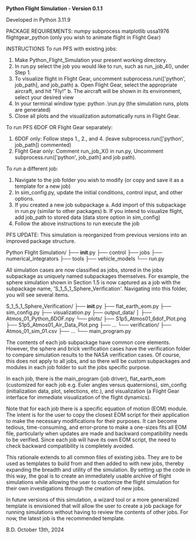 **Python Flight Simulation - Version 0.1.1**

Developed in Python 3.11.9

PACKAGE REQUIREMENTS:
numpy
subprocess
matplotlib
ussa1976
flightgear_python (only you wish to animate flight in Flight Gear)

INSTRUCTIONS
To run PFS with existing jobs:
1. Make Python_Flight_Simulation your present working directory.
2. In run.py select the job you would like to run, such as run_job_4(), under Step 1.
3. To visualize flight in Flight Gear, uncomment subprocess.run(['python', job_path], and job_path)
    a. Open Flight Gear, select the appropriate aircraft, and hit "Fly!"
    b. The aircraft will be shown in its environment, select your desired view
4. In your terminal window type: python .\run.py (the simulation runs, plots are generated)
6. Close all plots and the visualization automatically runs in Flight Gear.

To run PFS 6DOF OR Flight Gear separately:
1. 6DOF only: Follow steps 1., 2., and 4. (leave subprocess.run(['python', job_path]) commented)
2. Flight Gear only: Comment run_job_X() in run.py, Uncomment subprocess.run(['python', job_path] 
   and job path).

To run a different job:
1. Navigate to the job folder you wish to modify (or copy and save it as a template for a new job)
2. In sim_config.py, update the initial conditions, control input, and other options.
3. If you created a new job subpackage
    a. Add import of this subpackage in run.py (similar to other packages)
    b. If you intend to visualize flight, add job_path to stored data (data store option in sim_config)
4. Follow the above instructions to run execute the job

PFS UPDATE:
This simulation is reorganized from previous versions into an improved package structure.

Python Flight Simulation/
├── __init__.py
├── control
├── jobs 
├── numerical_integrators
├── tools
├── vehicle_models
└── run.py

All simulation cases are now classified as jobs, stored in the jobs subpackage 
as uniquely named subpackages themselves. For example, the sphere simulation shown
in Section 1.5 is now captured as a job with the subpackage name,
'S_1_5_1_Sphere_Verification'. Navigating into this folder, you will see several items.
 
S_1_5_1_Sphere_Verification/
├── __init__.py
├── flat_earth_eom.py
├── sim_config.py
├── visualization.py
├── output_data/
│   ├── Atmos_01_Python_6DOF.npy
└── plots/
    ├── S1p5_Atmos01_6dof_Plot.png
    ├── S1p5_Atmos01_Air_Data_Plot.png
    ├── ...
└── verification/
    ├── Atmos_01_sim_01.csv
    ├── ...
└── main_program.py
 
The contents of each job subpackage have common core elements. However, the sphere and 
brick verification cases have the verification folder to compare simulation results to the 
NASA verification cases. Of course, this does not apply to all jobs, and so there will be 
custom subpackages and modules in each job folder to suit the jobs specific purpose.

In each job, there is the main_program (job driver), flat_earth_eom (customized for
each job e.g. Euler angles versus quaternions), sim_config (initialization data, plot, 
selections, etc.), and visualization (a Flight Gear interface for immediate visualization
of the flight dynamics). 

Note that for each job there is a specific equation of motion (EOM) module. The intent
is for the user to copy the closest EOM script for their application to make the 
necessary modifications for their purposes. It can become tedious, time-consuming, and
error-prone to make a one-sizes fits all EOM file, particularly when updates are made
and backward compatibility needs to be verified. Since each job will have its own 
EOM script, the need to check backward compatibility is completely avoided.

This rationale extends to all common files of existing jobs. They are to be used as 
templates to build from and then added to with new jobs, thereby expanding the breadth and 
utility of the simulation. By setting up the code in this way, the goal is to create an 
immediately usable archive of flight simulations while allowing the user to customize
the flight simulation for their own investigations through the creation of new jobs.

In future versions of this simulation, a wizard tool or a more generalized template is 
envisioned that will allow the user to create a job package for running simulations 
without having to review the contents of other jobs. For now, the latest job is the 
recommended template.

B.D.
October 13th, 2024